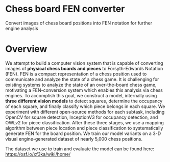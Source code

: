 # Chess board FEN converter
Convert images of chess board positions into FEN notation for further engine analysis 

# Overview
We attempt to build a computer vision system that is capable of converting images of **physical chess boards and pieces** to Forsyth-Edwards Notation (FEN). FEN is a compact representation of a chess position used to communicate and analyze the state of a chess game. It is challenging for existing systems to analyze the state of an over-the-board chess game, motivating a FEN-conversion system which enables this analysis via chess engines. To accomplish this goal, we construct a model, internally using **three different vision models** to detect squares, determine the occupancy of each square, and finally classify which piece belongs in each square. We experiment with different open-source methods for each subtask, including OpenCV for square detection, InceptionV3 for occupancy detection, and OWLv2 for piece classification. After these three stages, we use a mapping algorithm between piece location and piece classification to systematically generate FEN for the board position. We train our model variants on a 3-D visual engine-generated dataset of nearly 5,000 chess positions.

The dataset we use to train and evaluate the model can be found here: https://osf.io/xf3ka/wiki/home/

